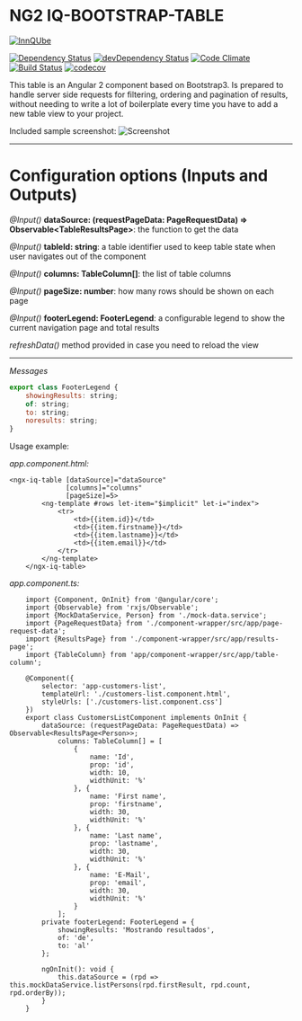 
# NG2 IQ-BOOTSTRAP-TABLE
[![InnQUbe](http://www.innqube.com/powered-by-innqube.png)](http://www.innqube.com/)

[![Dependency Status](https://david-dm.org/Innqube/iq-bootstrap-table.svg)](https://david-dm.org/Innqube/iq-bootstrap-table)
[![devDependency Status](https://david-dm.org/Innqube/iq-bootstrap-table/dev-status.svg)](https://david-dm.org/Innqube/iq-bootstrap-table#info=devDependencies)
[![Code Climate](https://codeclimate.com/github/Innqube/iq-bootstrap-table/badges/gpa.svg)](https://codeclimate.com/github/Innqube/iq-bootstrap-table)
[![Build Status](https://travis-ci.org/Innqube/iq-bootstrap-table.svg?branch=master)](https://travis-ci.org/Innqube/iq-bootstrap-table)
[![codecov](https://codecov.io/gh/Innqube/ngx-iq-bootstraptable/branch/master/graph/badge.svg)](https://codecov.io/gh/Innqube/ngx-iq-bootstraptable)

This table is an Angular 2 component based on Bootstrap3. Is prepared to handle server side requests for filtering, ordering and pagination of results, without needing to write a lot of boilerplate every time you have to add a new table view to your project.

Included sample screenshot:
![Screenshot](http://www.innqube.com/components/iq-bootstrap-table-screen02.png)

---

Configuration options (Inputs and Outputs)
==========================================

*@Input()* **dataSource: (requestPageData: PageRequestData) => Observable<TableResultsPage<T>>**: the function to get the data

*@Input()* **tableId: string**: a table identifier used to keep table state when user navigates out of the component

*@Input()* **columns: TableColumn[]**: the list of table columns

*@Input()* **pageSize: number**: how many rows should be shown on each page

*@Input()* **footerLegend: FooterLegend**: a configurable legend to show the current navigation page and total results

*refreshData()* method provided in case you need to reload the view

---

*Messages*
```javascript
export class FooterLegend {
    showingResults: string;
    of: string;
    to: string;
    noresults: string;
}
```


Usage example:

*app.component.html:*

```
<ngx-iq-table [dataSource]="dataSource"
              [columns]="columns"
              [pageSize]=5>
        <ng-template #rows let-item="$implicit" let-i="index">
            <tr>
                <td>{{item.id}}</td>
                <td>{{item.firstname}}</td>
                <td>{{item.lastname}}</td>
                <td>{{item.email}}</td>
            </tr>
        </ng-template>
    </ngx-iq-table>
```

*app.component.ts:*

``` 
    import {Component, OnInit} from '@angular/core';
    import {Observable} from 'rxjs/Observable';
    import {MockDataService, Person} from './mock-data.service';
    import {PageRequestData} from './component-wrapper/src/app/page-request-data';
    import {ResultsPage} from './component-wrapper/src/app/results-page';
    import {TableColumn} from 'app/component-wrapper/src/app/table-column';
    
    @Component({
        selector: 'app-customers-list',
        templateUrl: './customers-list.component.html',
        styleUrls: ['./customers-list.component.css']
    })
    export class CustomersListComponent implements OnInit {
        dataSource: (requestPageData: PageRequestData) => Observable<ResultsPage<Person>>;
            columns: TableColumn[] = [
                {
                    name: 'Id',
                    prop: 'id',
                    width: 10,
                    widthUnit: '%'
                }, {
                    name: 'First name',
                    prop: 'firstname',
                    width: 30,
                    widthUnit: '%'
                }, {
                    name: 'Last name',
                    prop: 'lastname',
                    width: 30,
                    widthUnit: '%'
                }, {
                    name: 'E-Mail',
                    prop: 'email',
                    width: 30,
                    widthUnit: '%'
                }
            ];
        private footerLegend: FooterLegend = {
            showingResults: 'Mostrando resultados',
            of: 'de',
            to: 'al'
        };
        
        ngOnInit(): void {
            this.dataSource = (rpd => this.mockDataService.listPersons(rpd.firstResult, rpd.count, rpd.orderBy));
        }
    }
